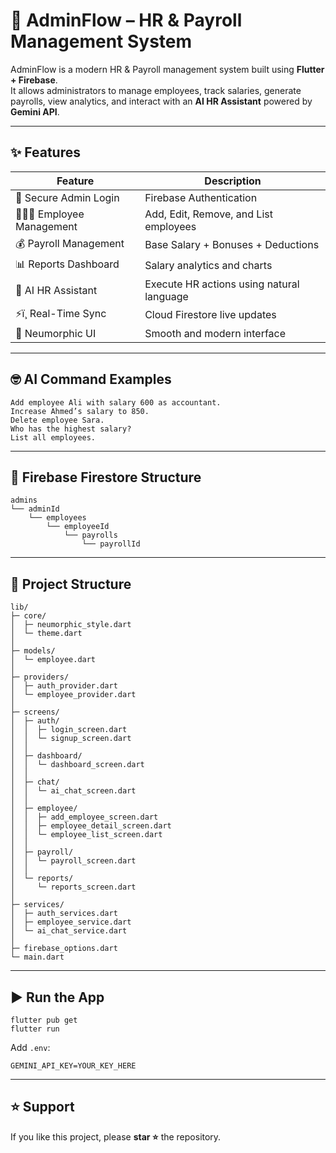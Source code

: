 # 🏢 AdminFlow – HR & Payroll Management System

AdminFlow is a modern HR & Payroll management system built using **Flutter + Firebase**.  
It allows administrators to manage employees, track salaries, generate payrolls, view analytics, and interact with an **AI HR Assistant** powered by **Gemini API**.

---

## ✨ Features

| Feature | Description |
|--------|-------------|
| 👤 Secure Admin Login | Firebase Authentication |
| 👨‍👨‍👨 Employee Management | Add, Edit, Remove, and List employees |
| 💰 Payroll Management | Base Salary + Bonuses + Deductions |
| 📊 Reports Dashboard | Salary analytics and charts |
| 🤖 AI HR Assistant | Execute HR actions using natural language |
| ⚡ï¸ Real-Time Sync | Cloud Firestore live updates |
| 🎨 Neumorphic UI | Smooth and modern interface |

---

## 🤓 AI Command Examples
```
Add employee Ali with salary 600 as accountant.
Increase Ahmed’s salary to 850.
Delete employee Sara.
Who has the highest salary?
List all employees.
```

---

## 🏣️ Firebase Firestore Structure
```
admins
└── adminId
    └── employees
        └── employeeId
            └── payrolls
                └── payrollId
```

---

## 📂 Project Structure
```
lib/
├─ core/
│  ├─ neumorphic_style.dart
│  └─ theme.dart
│
├─ models/
│  └─ employee.dart
│
├─ providers/
│  ├─ auth_provider.dart
│  └─ employee_provider.dart
│
├─ screens/
│  ├─ auth/
│  │  ├─ login_screen.dart
│  │  └─ signup_screen.dart
│  │
│  ├─ dashboard/
│  │  └─ dashboard_screen.dart
│  │
│  ├─ chat/
│  │  └─ ai_chat_screen.dart
│  │
│  ├─ employee/
│  │  ├─ add_employee_screen.dart
│  │  ├─ employee_detail_screen.dart
│  │  └─ employee_list_screen.dart
│  │
│  ├─ payroll/
│  │  └─ payroll_screen.dart
│  │
│  └─ reports/
│     └─ reports_screen.dart
│
├─ services/
│  ├─ auth_services.dart
│  ├─ employee_service.dart
│  └─ ai_chat_service.dart
│
├─ firebase_options.dart
└─ main.dart
```

---

## ▶️ Run the App
```
flutter pub get
flutter run
```

Add `.env`:
```
GEMINI_API_KEY=YOUR_KEY_HERE
```

---

## ⭐ Support
If you like this project, please **star ⭐** the repository.
